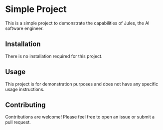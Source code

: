 # Simple Project

This is a simple project to demonstrate the capabilities of Jules, the AI software engineer.

## Installation

There is no installation required for this project.

## Usage

This project is for demonstration purposes and does not have any specific usage instructions.

## Contributing

Contributions are welcome! Please feel free to open an issue or submit a pull request.
